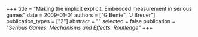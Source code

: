 +++
title = "Making the implicit explicit. Embedded measurement in serious games"
date = 2009-01-01
authors = ["G Bente", "J Breuer"]
publication_types = ["2"]
abstract = ""
selected = false
publication = "*Serious Games: Mechanisms and Effects. Routledge*"
+++

